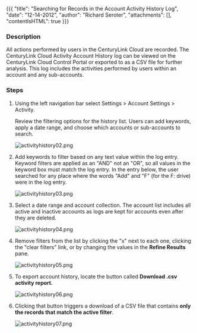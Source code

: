 {{{
  "title": "Searching for Records in the Account Activity History Log",
  "date": "12-14-2012",
  "author": "Richard Seroter",
  "attachments": [],
  "contentIsHTML": true
}}}

<h3>Description</h3>
<p>All actions performed by users in the CenturyLink Cloud are recorded. The CenturyLink Cloud Activity Account History log can be viewed on the CenturyLink Cloud Control Portal or exported to as a CSV file for further analysis. This log includes the activities performed by users within an account and any sub-accounts.</p>

<h3>Steps</h3>

<ol>
    <li>Using the left navigation bar select Settings > Account Settings > Activity.</p>
    <p>Review the filtering options for the history list. Users can add keywords, apply a date range, and choose which accounts or sub-accounts to search.</p>
    <p><img src="https://t3n.zendesk.com/attachments/token/qfpqln5eznmced7/?name=activityhistory02.png" alt="activityhistory02.png" />
    </li>
    <li>
    <p>Add keywords to filter based on any text value within the log entry. Keyword filters are applied as an "AND" not an "OR", so all values in the keyword box must match the log entry. In the entry below, the user searched for any place where the words
    "Add" and "F" (for the F: drive) were in the log entry.
    <p><img src="https://t3n.zendesk.com/attachments/token/ggukzl3sw5rl0cx/?name=activityhistory03.png" alt="activityhistory03.png" />
    </li>
    <li>Select a date range and account collection. The account list includes all active and inactive accounts as logs are kept for accounts even after they are deleted.
    <p><img src="https://t3n.zendesk.com/attachments/token/8xjpgwjrox6l6ti/?name=activityhistory04.png" alt="activityhistory04.png" /></p>
  </li>
  <li>Remove filters from the list by clicking the "x" next to each one, clicking the "clear filters" link, or by changing the values in the <strong>Refine Results </strong>pane.
    <p><img src="https://t3n.zendesk.com/attachments/token/uerwr7eaikzxyoo/?name=activityhistory05.png" alt="activityhistory05.png" />
  </li>
  <li>To export account history, locate the button called <strong>Download .csv activity report.</strong>
    <p><img src="https://t3n.zendesk.com/attachments/token/v3yzcd9dkvtmekm/?name=activityhistory06.png" alt="activityhistory06.png" />
  </li>
  <li>Clicking that button triggers a download of a CSV file that contains <strong>only the records that match the active filter</strong>.
    <p><img src="https://t3n.zendesk.com/attachments/token/avop6ei9arjcin8/?name=activityhistory07.png" alt="activityhistory07.png" />
  </li>
</ol>
